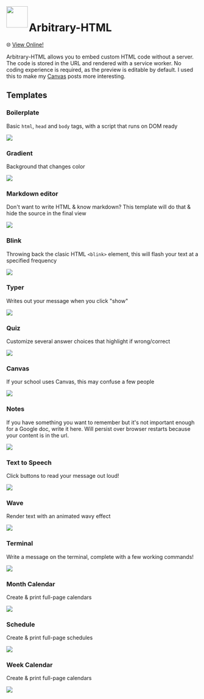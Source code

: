 <img align="left" src="chaos.png" style="width: 4em">

# Arbitrary-HTML

🌐 [View Online!](https://ethandawes.github.io/arbitrary-html/#edit=)

Arbitrary-HTML allows you to embed custom HTML code without a server. The code is stored in the URL and rendered with a service worker.
No coding experience is required, as the preview is editable by default. I used this to make my [Canvas](https://www.instructure.com/canvas) posts more interesting.

## Templates
### Boilerplate
Basic `html`, `head` and `body` tags, with a script that runs on DOM ready

[![](.github/demos/boilerplate.png)](https://ethandawes.github.io/arbitrary-html/presets.html?redir=0)

### Gradient
Background that changes color

[![](.github/demos/gradient.png)](https://ethandawes.github.io/arbitrary-html/presets.html?redir=1)

### Markdown editor
Don't want to write HTML & know markdown? This template will do that & hide the source in the final view

[![](.github/demos/markdown.png)](https://ethandawes.github.io/arbitrary-html/presets.html?redir=2)

### Blink
Throwing back the clasic HTML `<blink>` element, this will flash your text at a specified frequency

[![](.github/demos/blink.png)](https://ethandawes.github.io/arbitrary-html/presets.html?redir=3)

### Typer
Writes out your message when you click "show"

[![](.github/demos/typer.png)](https://ethandawes.github.io/arbitrary-html/presets.html?redir=4)

### Quiz
Customize several answer choices that highlight if wrong/correct

[![](.github/demos/quiz.png)](https://ethandawes.github.io/arbitrary-html/presets.html?redir=5)

### Canvas
If your school uses Canvas, this may confuse a few people

[![](.github/demos/canvas.png)](https://ethandawes.github.io/arbitrary-html/presets.html?redir=6)

### Notes
If you have something you want to remember but it's not important enough for a Google doc, write it here. Will persist over browser restarts because your content is in the url.

[![](.github/demos/notes.png)](https://ethandawes.github.io/arbitrary-html/presets.html?redir=7)

### Text to Speech
Click buttons to read your message out loud!

[![](.github/demos/tts.png)](https://ethandawes.github.io/arbitrary-html/presets.html?redir=8)

### Wave
Render text with an animated wavy effect

[![](.github/demos/wave.png)](https://ethandawes.github.io/arbitrary-html/presets.html?redir=9)

### Terminal
Write a message on the terminal, complete with a few working commands!

[![](.github/demos/terminal.png)](https://ethandawes.github.io/arbitrary-html/presets.html?redir=10)

### Month Calendar
Create & print full-page calendars

[![](.github/demos/calendar.png)](https://ethandawes.github.io/arbitrary-html/presets.html?redir=11)

### Schedule
Create & print full-page schedules

[![](.github/demos/schedule.png)](https://ethandawes.github.io/arbitrary-html/presets.html?redir=12)

### Week Calendar
Create & print full-page calendars

[![](.github/demos/week-cal.png)](https://ethandawes.github.io/arbitrary-html/presets.html?redir=12)
